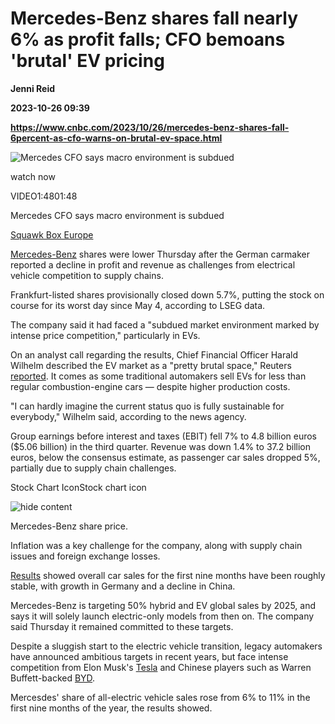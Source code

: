 # Mercedes-Benz shares fall nearly 6% as profit falls; CFO bemoans 'brutal' EV pricing
**Jenni Reid**

**2023-10-26 09:39**

**https://www.cnbc.com/2023/10/26/mercedes-benz-shares-fall-6percent-as-cfo-warns-on-brutal-ev-space.html**

![Mercedes CFO says macro environment is subdued](https://image.cnbcfm.com/api/v1/image/107323464-16983169291698316926-31754219835-1080pnbcnews.jpg?v=1698330155&w=750&h=422&vtcrop=y)

watch now

VIDEO1:4801:48

Mercedes CFO says macro environment is subdued

[Squawk Box Europe](https://www.cnbc.com/squawk-box-europe/)

[Mercedes-Benz](https://www.cnbc.com/quotes/MBG-DE/) shares were lower Thursday after the German carmaker reported a decline in profit and revenue as challenges from electrical vehicle competition to supply chains.

Frankfurt-listed shares provisionally closed down 5.7%, putting the stock on course for its worst day since May 4, according to LSEG data.

The company said it had faced a "subdued market environment marked by intense price competition," particularly in EVs.

On an analyst call regarding the results, Chief Financial Officer Harald Wilhelm described the EV market as a "pretty brutal space," Reuters [reported](https://www.reuters.com/business/autos-transportation/mercedes-benz-expects-hit-lower-end-returns-forecast-cars-division-2023-10-26/). It comes as some traditional automakers sell EVs for less than regular combustion-engine cars — despite higher production costs.

"I can hardly imagine the current status quo is fully sustainable for everybody," Wilhelm said, according to the news agency.

Group earnings before interest and taxes (EBIT) fell 7% to 4.8 billion euros ($5.06 billion) in the third quarter. Revenue was down 1.4% to 37.2 billion euros, below the consensus estimate, as passenger car sales dropped 5%, partially due to supply chain challenges.

Stock Chart IconStock chart icon

![hide content](https://static-redesign.cnbcfm.com/dist/a54b41835a8b60db28c2.svg)

Mercedes-Benz share price.

Inflation was a key challenge for the company, along with supply chain issues and foreign exchange losses.

[Results](https://group.mercedes-benz.com/documents/investors/reports/interim-reports/q3/mercedes-benz-interim-report-q3-2023.pdf) showed overall car sales for the first nine months have been roughly stable, with growth in Germany and a decline in China.

Mercedes-Benz is targeting 50% hybrid and EV global sales by 2025, and says it will solely launch electric-only models from then on. The company said Thursday it remained committed to these targets.

Despite a sluggish start to the electric vehicle transition, legacy automakers have announced ambitious targets in recent years, but face intense competition from Elon Musk's [Tesla](https://www.cnbc.com/quotes/TSLA/) and Chinese players such as Warren Buffett-backed [BYD](https://www.cnbc.com/quotes/).

Mercesdes' share of all-electric vehicle sales rose from 6% to 11% in the first nine months of the year, the results showed.